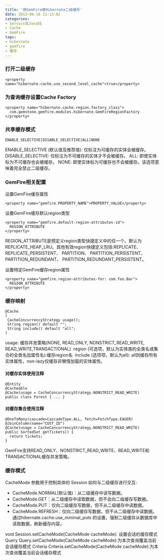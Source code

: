 ```yaml
---
title: '用GemFire做Hibernate二级缓存'
date: 2013-06-16 11:13:02
categories: 
- Service及JavaEE
- Cache
- GemFire
tags: 
- hibernate
- gemfire
- 缓存
---
```


### 打开二级缓存
```
<property name="hibernate.cache.use_second_level_cache">true</property> 
```

### 为查询缓存设置Cache Factory
```
<property name="hibernate.cache.region.factory_class">
  com.gemstone.gemfire.modules.hibernate.GemFireRegionFactory
</property> 
```

### 共享缓存模式
```
ENABLE_SELECTIVE|DISABLE_SELECTIVE|ALL|NONE 
```

ENABLE_SELECTIVE (默认值及推荐值): 仅标注为可缓存的实体会被缓存。
DISABLE_SELECTIVE: 仅标注为不可缓存的实体才不会被缓存。
ALL: 即使实体标为不可缓存也会被缓存。
NONE: 即使实体标为可缓存也不会被缓存。该选项意味着完全禁止二级缓存。

### GemFire相关配置

设置GemFire缓存属性
```
<property name="gemfire.PROPERTY_NAME">PROPERTY_VALUE</property>
```

设置GemFire缓存默认region类型
```
<property name="gemfire.default-region-attributes-id">
  REGION_ATTRIBUTE
</property> 
```
REGION_ATTRIBUTE是预定义region类型快捷定义中的任一个。默认为REPLICATE_HEAP_LRU。其他有效region快捷定义包括:REPLICATE、 REPLICATE_PERSISTENT、 PARTITION、 PARTITION_PERSISTENT、PARTITION_REDUNDANT、 PARTITION_REDUNDANT_PERSISTENT。

设置特定GemFire缓存region属性
```
<property name="gemfire.region-attributes-for: com.foo.Bar">
  REGION_ATTRIBUTE
</property> 
```

### 缓存映射

```
@Cache
(
 CacheConcurrencyStrategy usage(); 
 String region() default ""; 
 String include() default "all"; 
)
```

usage: 缓存并发策略(NONE, READ_ONLY, NONSTRICT_READ_WRITE, READ_WRITE,TRANSACTIONAL) 
region (可选项，默认为实体类的全类名或集合的全类名加属性名):缓存region名 
include (选项项，默认为all): all则缓存所有实体属性，non-lazy仅缓存非懒惰加载的实体属性。

#### 对缓存实体使用注释

```
@Entity 
@Cacheable 
@Cache(usage = CacheConcurrencyStrategy.NONSTRICT_READ_WRITE) 
public class Forest { ... }
```

#### 对缓存集合使用注释

```
@OneToMany(cascade=CascadeType.ALL, fetch=FetchType.EAGER) 
@JoinColumn(name="CUST_ID") 
@Cache(usage = CacheConcurrencyStrategy.NONSTRICT_READ_WRITE) 
public SortedSet getTickets() {
  return tickets;
}
```

GemFire支持READ_ONLY、NONSTRICT_READ_WRITE、READ_WRITE和TRANSACTIONAL缓存并发策略。

### 缓存模式

CacheMode 参数用于控制具体的 Session 如何与二级缓存进行交互:
- CacheMode.NORMAL(默认值)：从二级缓存中读写数据。
- CacheMode.GET：从二级缓存中读取数据，但不会向二级缓存写数据。
- CacheMode.PUT：仅向二级缓存写数据，但不从二级缓存中读数据。
- CacheMode.REFRESH：仅向二级缓存写数据，但不从二级缓存中读数据。通过hibernate.cache.use_minimal_puts 的设置，强制二级缓存从数据库中读取数据，刷新缓存内容。

void Session.setCacheMode(CacheMode cacheMode): 设置会话的缓存模式
Query Query.setCacheMode(CacheMode cacheMode):为本次查询覆盖当前会话缓存模式
Criteria Criteria.setCacheMode(CacheMode cacheMode):为本次查询覆盖当前会话缓存模式